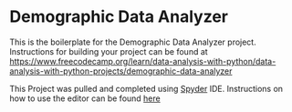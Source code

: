 # Demographic Data Analyzer

This is the boilerplate for the Demographic Data Analyzer project. Instructions for building your project can be found at https://www.freecodecamp.org/learn/data-analysis-with-python/data-analysis-with-python-projects/demographic-data-analyzer


This Project was pulled and completed using [Spyder](https://www.spyder-ide.org/) IDE. Instructions on how to use the editor can be found [here](https://docs.spyder-ide.org/current/panes/editor.html)
